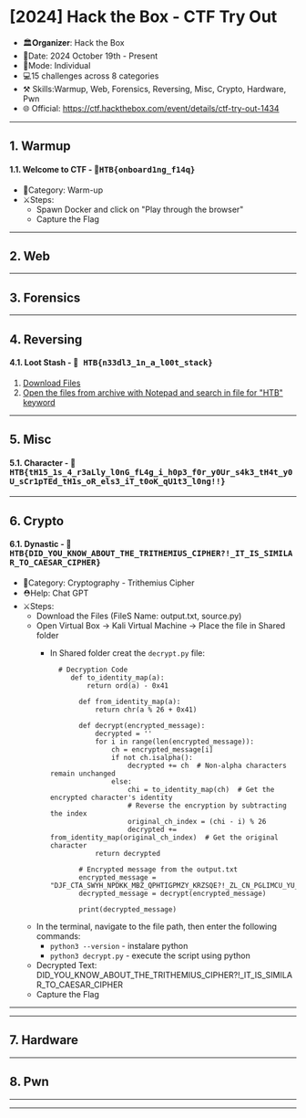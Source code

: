 # [2024] Hack  the Box - CTF Try Out
- 🏛️𝐎𝐫𝐠𝐚𝐧𝐢𝐳𝐞𝐫: Hack the Box
- 📅Date: 2024 October 19th - Present
- 💪Mode: Individual
- 💻15 challenges across 8 categories
- ⚒️ Skills:Warmup, Web, Forensics, Reversing, Misc, Crypto, Hardware, Pwn 
- 🌐 Official: https://ctf.hackthebox.com/event/details/ctf-try-out-1434

---
## 1. Warmup
#### 1.1. Welcome to CTF - 🚩<kbd>HTB{onboard1ng_f14q} </kbd>
- 📂Category: Warm-up
- ⚔️Steps: 
    - Spawn Docker and click on "Play through the browser"
    - Capture the Flag
      
---
## 2. Web

---

## 3. Forensics

---
## 4. Reversing
#### 4.1. Loot Stash - 🚩<kbd> HTB{n33dl3_1n_a_l00t_stack} </kbd>
1. [Download Files]()
2. [Open the files from archive with Notepad and search in file for "HTB" keyword](https://github.com/Adriana-Giol/CTF-WriteUps/blob/main/%5B2024%5D%20Hack%20%20the%20Box%20-%20CTF%20Try%20Out/Images/4.%20Reversing.png)
---
## 5. Misc
#### 5.1. Character - 🚩<kbd> HTB{tH15_1s_4_r3aLly_l0nG_fL4g_i_h0p3_f0r_y0Ur_s4k3_tH4t_y0U_sCr1pTEd_tH1s_oR_els3_iT_t0oK_qU1t3_l0ng!!} </kbd>

---

## 6. Crypto
#### 6.1. Dynastic - 🚩<kbd> HTB{DID_YOU_KNOW_ABOUT_THE_TRITHEMIUS_CIPHER?!_IT_IS_SIMILAR_TO_CAESAR_CIPHER} </kbd>
- 📂Category: Cryptography - Trithemius Cipher
- ⛑️Help: Chat GPT
- ⚔️Steps: 
	- Download the Files (FileS Name: output.txt, source.py)
  - Open Virtual Box -> Kali Virtual Machine -> Place the file in Shared folder
	- In Shared folder creat the `decrypt.py` file:
   
         ```
           # Decryption Code
              def to_identity_map(a):
                  return ord(a) - 0x41
              
                def from_identity_map(a):
                    return chr(a % 26 + 0x41)
                
                def decrypt(encrypted_message):
                    decrypted = ''
                    for i in range(len(encrypted_message)):
                        ch = encrypted_message[i]
                        if not ch.isalpha():
                            decrypted += ch  # Non-alpha characters remain unchanged
                        else:
                            chi = to_identity_map(ch)  # Get the encrypted character's identity
                            # Reverse the encryption by subtracting the index
                            original_ch_index = (chi - i) % 26
                            decrypted += from_identity_map(original_ch_index)  # Get the original character
                    return decrypted
                
                # Encrypted message from the output.txt
                encrypted_message = "DJF_CTA_SWYH_NPDKK_MBZ_QPHTIGPMZY_KRZSQE?!_ZL_CN_PGLIMCU_YU_KJODME_RYGZXL"
                decrypted_message = decrypt(encrypted_message)
                
                print(decrypted_message)
         ```
  - In the terminal, navigate to the file path, then enter the following commands:
      - `python3 --version`  - instalare python
      - `python3 decrypt.py` - execute the script using python
  - Decrypted Text:
     DID_YOU_KNOW_ABOUT_THE_TRITHEMIUS_CIPHER?!_IT_IS_SIMILAR_TO_CAESAR_CIPHER
  - Capture the Flag
 
    
---
---
## 7. Hardware

---
## 8. Pwn
---
---
